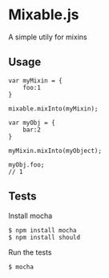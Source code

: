 Mixable.js
===========
A simple utily for mixins

Usage
--------

	var myMixin = {
		foo:1
	}

	mixable.mixInto(myMixin);

	var myObj = {
		bar:2
	}

	myMixin.mixInto(myObject);

	myObj.foo;
	// 1

Tests
----------

Install mocha

	$ npm install mocha
	$ npm install should

Run the tests

	$ mocha